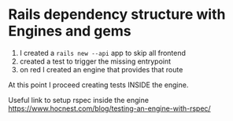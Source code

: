 # Rails dependency structure with Engines and gems

1. I created a `rails new --api` app to skip all frontend
2. created a test to trigger the missing entrypoint
3. on red I created an engine that provides that route

At this point I proceed creating tests INSIDE the engine.

Useful link to setup rspec inside the engine https://www.hocnest.com/blog/testing-an-engine-with-rspec/

